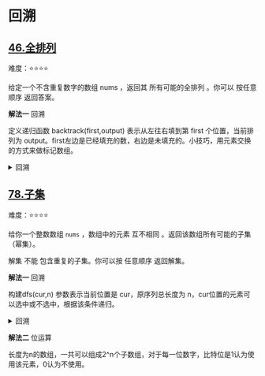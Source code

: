 # 回溯

## [46.全排列](https://leetcode.cn/problems/permutations/description)

难度：⭐️⭐️⭐️⭐️

给定一个不含重复数字的数组 nums ，返回其 所有可能的全排列 。你可以 按任意顺序 返回答案。

**解法一** 回溯

定义递归函数 backtrack(first,output) 表示从左往右填到第 first 个位置，当前排列为 output。first左边是已经填充的数，右边是未填充的。小技巧，用元素交换的方式来做标记数组。

<details>
  <summary>回溯</summary>

  ```java
    private List<List<Integer>> ans = new ArrayList<>();

    public List<List<Integer>> permute(int[] nums) {
        List<Integer> output = new ArrayList<>();
        for (int num : nums) {
            output.add(num);
        }
        backtrace(nums.length, output, 0);
        return ans;
    }

    private void backtrace(int n, List<Integer> output, int first) {
        if (first == n) {
            ans.add(new ArrayList<>(output));
        }
        for (int i = first; i < n; i++) {
            Collections.swap(output, first, i);
            backtrace(n, output, first + 1);
            Collections.swap(output, first, i);
        }
    }
  ```
</details>

## [78.子集](https://leetcode.cn/problems/subsets/)

难度：⭐️⭐️⭐️⭐️

给你一个整数数组 `nums` ，数组中的元素 互不相同 。返回该数组所有可能的子集（幂集）。

解集 不能 包含重复的子集。你可以按 任意顺序 返回解集。

**解法一** 回溯

构建dfs(cur,n) 参数表示当前位置是 cur，原序列总长度为 n，cur位置的元素可以选中或不选中，根据该条件递归。

<details>
  <summary>回溯</summary>

  ```java
    public List<List<Integer>> subsets(int[] nums) {
        List<List<Integer>> ans = new ArrayList<>();
        List<Integer> output = new LinkedList<>();
        backtrace(ans, output, nums, 0);
        return ans;
    }

    private void backtrace(List<List<Integer>> ans, List<Integer> output, int[] nums, int index) {
        if (index == nums.length) {
            ans.add(new ArrayList<>(output));
        } else {
            output.add(nums[index]);
            backtrace(ans, output, nums, index + 1);
            output.remove(output.size() - 1);
            backtrace(ans, output, nums, index + 1);
        }
    }
  ```
</details>

**解法二** 位运算

长度为n的数组，一共可以组成2^n个子数组，对于每一位数字，比特位是1认为使用该元素，0认为不使用。
